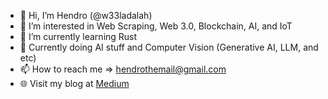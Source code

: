 - 👋 Hi, I’m Hendro (@w33ladalah)
- 👀 I’m interested in Web Scraping, Web 3.0, Blockchain, AI, and IoT
- 🌱 I’m currently learning Rust
- 💞️  Currently doing AI stuff and Computer Vision (Generative AI, LLM, and etc)
- 📫 How to reach me => hendrothemail@gmail.com
- 🌐 Visit my blog at [Medium](https://henwib.medium.com/)
<!---
w33ladalah/w33ladalah is a ✨ special ✨ repository because its `README.md` (this file) appears on your GitHub profile.
You can click the Preview link to take a look at your changes.
--->
